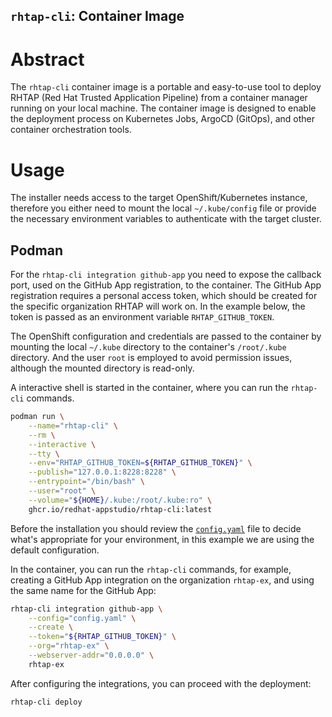 `rhtap-cli`: Container Image
----------------------------

# Abstract

The `rhtap-cli` container image is a portable and easy-to-use tool to deploy RHTAP (Red Hat Trusted Application Pipeline) from a container manager running on your local machine. The container image is designed to enable the deployment process on Kubernetes Jobs, ArgoCD (GitOps), and other container orchestration tools.


# Usage

The installer needs access to the target OpenShift/Kubernetes instance, therefore you either need to mount the local `~/.kube/config` file or provide the necessary environment variables to authenticate with the target cluster.

## Podman

For the `rhtap-cli integration github-app` you need to expose the callback port, used on the GitHub App registration, to the container. The GitHub App registration requires a personal access token, which should be created for the specific organization RHTAP will work on. In the example below, the token is passed as an environment variable `RHTAP_GITHUB_TOKEN`.

The OpenShift configuration and credentials are passed to the container by mounting the local `~/.kube` directory to the container's `/root/.kube` directory. And the user `root` is employed to avoid permission issues, although the mounted directory is read-only.

A interactive shell is started in the container, where you can run the `rhtap-cli` commands.

```bash
podman run \
    --name="rhtap-cli" \
    --rm \
    --interactive \
    --tty \
    --env="RHTAP_GITHUB_TOKEN=${RHTAP_GITHUB_TOKEN}" \
    --publish="127.0.0.1:8228:8228" \
    --entrypoint="/bin/bash" \
    --user="root" \
    --volume="${HOME}/.kube:/root/.kube:ro" \
    ghcr.io/redhat-appstudio/rhtap-cli:latest
```

Before the installation you should review the [`config.yaml`](../README.md#configuration) file to decide what's appropriate for your environment, in this example we are using the default configuration.

In the container, you can run the `rhtap-cli` commands, for example, creating a GitHub App integration on the organization `rhtap-ex`, and using the same name for the GitHub App:

```bash
rhtap-cli integration github-app \
    --config="config.yaml" \
    --create \
    --token="${RHTAP_GITHUB_TOKEN}" \
    --org="rhtap-ex" \
    --webserver-addr="0.0.0.0" \
    rhtap-ex
```

After configuring the integrations, you can proceed with the deployment:

```bash
rhtap-cli deploy
```
